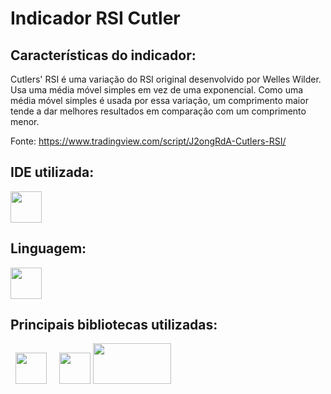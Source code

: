 # Indicador RSI Cutler

## Características do indicador:
Cutlers' RSI é uma variação do RSI original desenvolvido por Welles Wilder. Usa uma média móvel simples em vez de uma exponencial.
Como uma média móvel simples é usada por essa variação, um comprimento maior tende a dar melhores resultados em comparação com um comprimento menor.

Fonte: https://www.tradingview.com/script/J2ongRdA-Cutlers-RSI/

## IDE utilizada:
<img width="50" height="50" src="https://cdn.jsdelivr.net/gh/devicons/devicon/icons/jupyter/jupyter-original-wordmark.svg" />

## Linguagem:
<img width="50" height="50" src="https://cdn.jsdelivr.net/gh/devicons/devicon/icons/python/python-original-wordmark.svg" />

## Principais bibliotecas utilizadas:
&nbsp;&nbsp;<img width="50" height="50" src="https://cdn.jsdelivr.net/gh/devicons/devicon/icons/pandas/pandas-original-wordmark.svg" />&nbsp;&nbsp;
&nbsp;&nbsp;<img width="50" height="50" src="https://cdn.jsdelivr.net/gh/devicons/devicon/icons/numpy/numpy-original-wordmark.svg" />
<img width="125" height="65" src="https://www.metatrader5.com/i/logo_metatrader5.png" />&nbsp;&nbsp;
          



 
